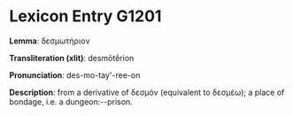 # Lexicon Entry G1201

**Lemma**: δεσμωτήριον

**Transliteration (xlit)**: desmōtḗrion

**Pronunciation**: des-mo-tay'-ree-on

**Description**:
from a derivative of δεσμόν (equivalent to δεσμέω); a place of bondage, i.e. a dungeon:--prison.
